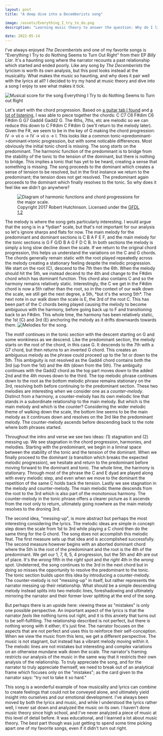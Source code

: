 ```yaml
---
layout: post
title: "A deep dive into a Decemberists song"

image: /assets/Everything_I_try_to_do.png
description: "Learning music theory to answer the question: Why do I like this song so much?"

date: 2022-05-14
---
```

I've always enjoyed *The Decemberists* and one of my favorite songs is "Everything I Try to do Nothing Seems to Turn Out Right" from their EP *Billy Liar*. It's a haunting song where the narrator recounts a past relationship which started and ended poorly. Like any song by *The Decemberists* the lyricism is worth its own analysis, but this post looks instead at the musicality. What makes the music so haunting, and why does it pair well with the lyrics at all? I decided to try my hand at music theory and dive into a song I enjoy to see what makes it tick.

<img src="{{site.baseurl}}/assets/Everything_I_try_to_do.png" alt="Musical score for the song Everything I Try to do Nothing Seems to Turn out Right">

Let's start with the chord progression. Based on [a guitar tab I found](https://tabs.ultimate-guitar.com/tab/the-decemberists/everything-i-try-to-do-nothing-seems-to-turn-out-right-chords-3129632) and [a lot of listening](https://www.youtube.com/watch?v=EQvFAJ0nLrE), I was able to piece together the chords:
C C7 C6 F#dim C6 F#dim G G7 Gadd4 Gadd2 G. The 6ths, 7ths, etc are melodic so we can reduce this down to C F#dim C F#dim G (we'll return to the melody later). Given the F#, we seem to be in the key of G making the chord progression: IV -> vii o -> IV -> vii o -> I. This looks like a common tonic->predominant->dominant->tonic progression, but with some noticable differences. Most obviously the initial tonic chord is missing. The song *starts* on the predominant. The harmonic function of the predominant is to bridge from the stability of the tonic to the tension of the dominant, but there is nothing to bridge. This implies a tonic that has yet to be heard, creating a sense that something is missing. The song proceeds to the dominant which creates a sense of tension to be resolved, but in the first instance we return to the predominant; the tension does not get resolved. The predominant again proceeds to the dominant which finally resolves to the tonic. So why does it feel like we didn't go anywhere?
<figure>
<img class="centered" src="{{site.baseurl}}/assets/harmony-function-diagram-major.svg" alt="Diagram of harmonic functions and chord progressions for the major scale.">
<figcaption class="centered">Copyright 2017 Robert Hutchinson. Licensed under the <a href="https://www.gnu.org/licenses/old-licenses/fdl-1.2.en.html">GFDL 1.2</a></figcaption>
</figure>
The melody is where the song gets particularly interesting. I would argue that the song is in a *lydian* scale, but that's not important for our analysis so let's ignore sharps and flats for now. The main melody for the predominant and dominant sections is C B A F E F, and the main melody for the tonic sections  is G F G/D B A G F D C B. In both sections the melody is simply a long slow decline down the scale. If we return to the original chord progression, this helps us understand the variations on the C and G chords. The chords generally remain static with the root played repeatedly across the melody creating a stationary feeling despite the melodic progression. We start on the root (C), descend to the 7th then the 6th. When the melody should hit the 5th, we instead decend to the 4th and change to the F#dim chord which has dominant function. This chord also contains C and so the harmony remains relatively static. Interestingly, the C we get in the F#dim chord is now a 5th rather than the root, so in the context of our walk down the scale, we still get the next degree, a 5th, *but it's the wrong 5th*. The next note in our walk down the scale is E, the 3rd of the root C. This has been part of the C chords being played causing the melody to become ambiguous with the harmony, before going back up to F and transitioning back to an F#dim. This whole time, the harmony has been relatively static, the 1st (C) and 3rd (E) anchoring the melody as it drifts downwards towards them.

<img src="{{site.baseurl}}/assets/Everything_I_try_to_do-melodies.png" alt="Melodies for the song.">

The motif continues in the tonic section with the descent starting on G and some wonkiness as we descend. Like the predominant section, the melody starts on the root of the chord, in this case G. It descends to the 7th with a G7 chord, but then returns to an inverted G chord. This creates an ambiguous melody as the phrase could proceed up to the 1st or down to the 5th. This ambiguity is not resolved as the Gadd4 chord contains both the 3rd (up from the 1st) and the 4th (down from the 5th). The ambiguity continues with the Gadd2 chord as the top part moves down to the added 2nd and the 4th moves down to the third. The top melodic phrase continues down to the root as the bottom melodic phrase remains stationary on the 3rd, resolving both before continuing to the predominant section. These two melodies are interesting when we consider one as a *counter-melody*. Distinct from a harmony, a counter-melody has its own melodic line that stands in a subordinate relationship to the main melody. But which is the main melody and which is the counter? Considering the wider melodic theme of walking down the scale, the bottom line seems to be the main melody as it continues down and resolves on the 3rd like the predominant melody. The counter-melody ascends before descending back to the note where both phrases started.

Throughout the intro and verse we see two ideas: (1) stagnation and (2) messing up. We see stagnation in the chord progression, harmonies, and melodies. Starting with the predominant, we begin in a liminal space between the stability of the tonic and the tension of the dominant. When we finally proceed to the dominant (a transition which breaks the expected melodic progression), we hesitate and return to the predominant before moving forward to the dominant and tonic. The whole time, the harmony is stationary. Through most of the phrase the C and E dyad are played along with every melodic step, and even when we move to the dominant the repetition of the same C holds back the tension. Lastly we see stagnation in the melody and counter-melody. The main melodic theme descends from the root to the 3rd which is also part of the monotonous harmony. The counter-melody in the tonic phrase offers a clearer picture as it ascends from the root only to return, ultimately going nowhere as the main melody resolves to the droning 3rd.

The second idea, "messing-up", is more abstract but perhaps the most interesting considering the lyrics. The melodic ideas are simple in concept: step down the scale from 1st to 3rd while playing a C chord then do the same thing for the G chord. The song does not accomplish this melodic feat. The first measure sets up that idea and is accomplished successfully. The second measure however begins with an aborted dominant chord where the 5th is the root of the predominant and the root is the 4th of the predominant. We get our 1, 7, 6, 5, 4 progression, but the 5th and 4th are out of place. It's the *wrong* fifth in the *right* spot and the *right* 4th in the *wrong* spot. Undeterred, the song continues to the 3rd in the next chord but in doing so misses the opportunity to resolve the predominant to the tonic. The tonic section builds upon this idea by introducing a counter-melody. The counter-melody is not "messing-up" in itself, but rather represents the narrator messing up their relationship. What should be a simple descending melody instead splits into two melodic lines, foreshadowing and ultimately mirroring the narrator and their former lover splitting at the end of the song.

But perhaps there is an upside here: viewing these as "mistakes" is only one possible perspective. An important aspect of the lyrics is that the narrator *feels* like nothing turns out right, and it is this anxiety that turns out to be self-fulfilling. The relationship described is not perfect, but there is nothing wrong with it either; it's just fine. The narrator focuses on the aspects that are not perfect and uses this to reinforce their self-conception. When we view the music from this lens, we get a different perspective. The music is not stagnant, but instead has a vibrant melody moving within it. The melodic lines are not mistakes but interesting and complex variations on an otherwise mundane walk down the scale. The narrator's framing restricts our analysis of the music in the same way that it restricts their own analysis of the relationship. To truly appreciate the song, and for the narrator to truly appreciate themself, we need to break out of an analytical frame which focuses only on the "mistakes"; as the card given to the narrator says: "try not to take it so hard."

This song is a wonderful example of how musicality and lyrics can combine to create feelings that could not be conveyed alone, and ultimately yield insight into ourselves and our emotional development. I've always been moved by both the lyrics and music, and while I understood the lyrics rather well, I never sat down and analyzed the music on its own. I haven't done music theory since high school, and I've never analyzed a piece of music at this level of detail before. It was educational, and I learned a lot about music theory. The best part though was just getting to spend some time picking apart one of my favorite songs, even if it didn't turn out right.

